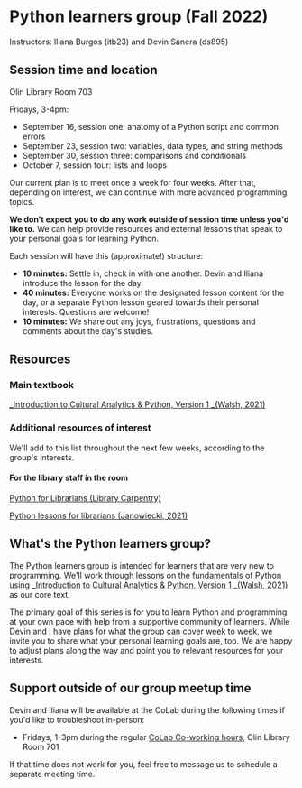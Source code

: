 # Python learners group (Fall 2022)
Instructors: Iliana Burgos (itb23) and Devin Sanera (ds895)

## Session time and location

Olin Library Room 703

Fridays, 3-4pm:
* September 16, session one: anatomy of a Python script and common errors
* September 23, session two: variables, data types, and string methods
* September 30, session three: comparisons and conditionals
* October 7, session four: lists and loops

Our current plan is to meet once a week for four weeks. After that, depending on interest, we can continue with more advanced programming topics. 

**We don't expect you to do any work outside of session time unless you'd like to.** We can help provide resources and external lessons that speak to your personal goals for learning Python.

Each session will have this (approximate!) structure:
* **10 minutes:** Settle in, check in with one another. Devin and Iliana introduce the lesson for the day.
* **40 minutes:** Everyone works on the designated lesson content for the day, or a separate Python lesson geared towards their personal interests. Questions are welcome!
* **10 minutes:** We share out any joys, frustrations, questions and comments about the day's studies.

## Resources

### Main textbook

[_Introduction to Cultural Analytics & Python, Version 1 _(Walsh, 2021)](https://melaniewalsh.github.io/Intro-Cultural-Analytics/welcome.html)

### Additional resources of interest

We'll add to this list throughout the next few weeks, according to the group's interests.

#### For the library staff in the room

[Python for Librarians (Library Carpentry)](https://librarycarpentry.org/library-python/)

[Python lessons for librarians (Janowiecki, 2021)](https://gitlab.com/mjanowiecki/python-lessons-for-librarians/-/wikis/home)

## What's the Python learners group?
The Python learners group is intended for learners that are very new to programming. We'll work through lessons on the fundamentals of Python using [_Introduction to Cultural Analytics & Python, Version 1 _(Walsh, 2021)](https://melaniewalsh.github.io/Intro-Cultural-Analytics/welcome.html) as our core text.

The primary goal of this series is for you to learn Python and programming at your own pace with help from a supportive community of learners. While Devin and I have plans for what the group can cover week to week, we invite you to share what your personal learning goals are, too. We are happy to adjust plans along the way and point you to relevant resources for your interests.

## Support outside of our group meetup time

Devin and Iliana will be available at the CoLab during the following times if you'd like to troubleshoot in-person:
* Fridays, 1-3pm during the regular [CoLab Co-working hours](https://digitalscholarship.library.cornell.edu/coworking), Olin Library Room 701

If that time does not work for you, feel free to message us to schedule a separate meeting time.
